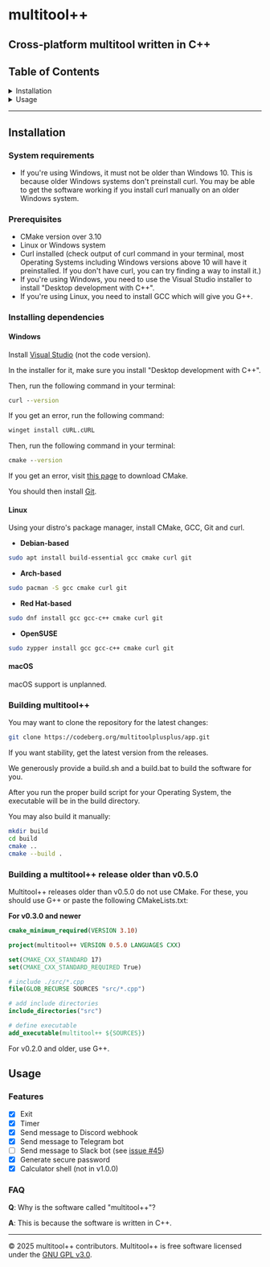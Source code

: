 # multitool++

## Cross-platform multitool written in C++

## Table of Contents
<details>
<summary>Installation</summary>

<ul>
<li><a href="#system-requirements">System requirements</a></li>
<li><a href="#prerequisites">Prerequisites</a></li>
<li><a href="#installing-dependencies">Installing dependencies</a></li>
<li><a href="#building-multitool">Building multitool++</a></li>
<li><a href="#building-a-multitool-release-older-than-v050">Building a multitool++ release older than v0.5.0</a></li>

</ul>

</details>

<details>
<summary>Usage</summary>

<ul>
<li><a href="#features">Features</a></li>
<li><a href="#faq">FAQ</a></li>
</ul>

</details>

---

## Installation

### System requirements

- If you're using Windows, it must not be older than Windows 10. This is because older Windows systems don't preinstall curl. You may be able to get the software working if you install curl manually on an older Windows system.

### Prerequisites

- CMake version over 3.10
- Linux or Windows system
- Curl installed (check output of curl command in your terminal, most Operating Systems including Windows versions above 10 will have it preinstalled. If you don't have curl, you can try finding a way to install it.)
- If you're using Windows, you need to use the Visual Studio installer to install "Desktop development with C++".
- If you're using Linux, you need to install GCC which will give you G++.

### Installing dependencies

#### Windows

Install [Visual Studio](https://visualstudio.microsoft.com/downloads/) (not the code version).

In the installer for it, make sure you install "Desktop development with C++".

Then, run the following command in your terminal:
```cmd
curl --version
```
If you get an error, run the following command:
```cmd
winget install cURL.cURL
```
Then, run the following command in your terminal:
```cmd
cmake --version
```
If you get an error, visit [this page](https://cmake.org/download/) to download CMake.

You should then install [Git](https://git-scm.com/downloads/win).

#### Linux

Using your distro's package manager, install CMake, GCC, Git and curl.

- **Debian-based**

```bash
sudo apt install build-essential gcc cmake curl git
```

- **Arch-based**

```bash
sudo pacman -S gcc cmake curl git
```

- **Red Hat-based**

```bash
sudo dnf install gcc gcc-c++ cmake curl git
```

- **OpenSUSE**

```bash
sudo zypper install gcc gcc-c++ cmake curl git
```

#### macOS

macOS support is unplanned.

### Building multitool++

You may want to clone the repository for the latest changes:

```sh
git clone https://codeberg.org/multitoolplusplus/app.git
```

If you want stability, get the latest version from the releases.

We generously provide a build.sh and a build.bat to build the software for you.

After you run the proper build script for your Operating System, the executable will be in the build directory.

You may also build it manually:

```sh
mkdir build
cd build
cmake ..
cmake --build .
```

### Building a multitool++ release older than v0.5.0

Multitool++ releases older than v0.5.0 do not use CMake. For these, you should use G++ or paste the following CMakeLists.txt:

**For v0.3.0 and newer**

```cmake
cmake_minimum_required(VERSION 3.10)

project(multitool++ VERSION 0.5.0 LANGUAGES CXX)

set(CMAKE_CXX_STANDARD 17)
set(CMAKE_CXX_STANDARD_REQUIRED True)

# include ./src/*.cpp
file(GLOB_RECURSE SOURCES "src/*.cpp")

# add include directories
include_directories("src")

# define executable
add_executable(multitool++ ${SOURCES})
```

For v0.2.0 and older, use G++.

## Usage

### Features
- [x] Exit
- [x] Timer
- [x] Send message to Discord webhook
- [x] Send message to Telegram bot
- [ ] Send message to Slack bot (see [issue #45](https://codeberg.org/multitoolplusplus/app/issues/45))
- [x] Generate secure password
- [x] Calculator shell (not in v1.0.0)

### FAQ

**Q**: Why is the software called "multitool++"?

**A**: This is because the software is written in C++.

---
© 2025 multitool++ contributors. Multitool++ is free software licensed under the [GNU GPL v3.0](./LICENSE).
